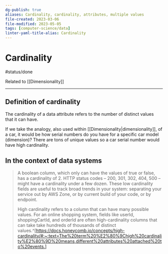 ```yaml
---
dg-publish: true
aliases: Cardinality, cardinality, attributes, multiple values
file-created: 2023-03-06
file-modified: 2023-05-05
tags: [computer-science/data]
linter-yaml-title-alias: Cardinality
---
```


# Cardinality

#status/done

Related to [[Dimensionality]]

---

## Definition of cardinality

The cardinality of a data attribute refers to the number of distinct values that it can have.

If we take the analogy, also used within [[Dimensionality|dimensionality]], of a car, it would be how serial numbers do you have for a specific car model (dimension)? There are tons of unique values so a car serial number would have high cardinality.

## In the context of data systems

> A boolean column, which only can have the values of true or false, has a cardinality of 2. HTTP status codes – 200, 301, 302, 404, 500 – might have a cardinality under a few dozen. These low cardinality fields are useful to track broad trends in your system: separating your service out by AWS Zone, or by current build of your code, or by endpoint.
>
> High cardinality refers to a column that can have many possible values. For an online shopping system, fields like userId, shoppingCartId, and orderId are often high-cardinality columns that can take take hundreds of thousands of distinct values.^[https://docs.honeycomb.io/concepts/high-cardinality/#:~:text=The%20term%20%E2%80%9Chigh%20cardinality%E2%80%9D%20means,different%20attributes%20attached%20to%20events.]
